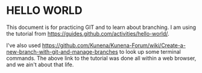 # HELLO WORLD

This document is for practicing GIT and to learn about branching.  I am using the tutorial from https://guides.github.com/activities/hello-world/.

I've also used https://github.com/Kunena/Kunena-Forum/wiki/Create-a-new-branch-with-git-and-manage-branches to look up some terminal commands.  The above link to the tutorial was done all within a web browser, and we ain't about that life.
